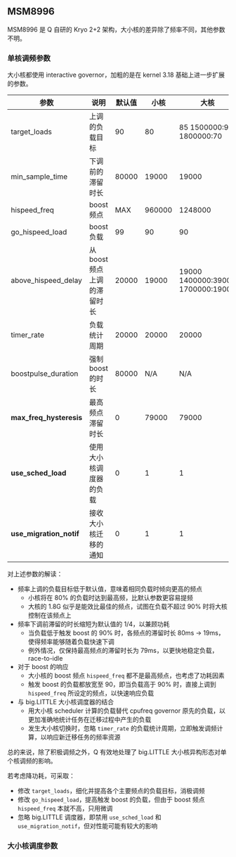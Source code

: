 MSM8996
--------

MSM8996 是 Q 自研的 Kryo 2+2 架构，大小核的差异除了频率不同，其他参数不明。

### 单核调频参数

大小核都使用 interactive governor，加粗的是在 kernel 3.18 基础上进一步扩展的参数。

| 参数 | 说明 | 默认值 | 小核 | 大核 |
| ---- | ---- | ------ | ---- | ---- |
| target_loads | 上调的负载目标 | 90 | 80 | 85 1500000:90 1800000:70 |
| min_sample_time | 下调前的滞留时长 | 80000 | 19000 | 19000 |
| hispeed_freq | boost 频点 | MAX | 960000 | 1248000 |
| go_hispeed_load | boost 负载 | 99 | 90 | 90 |
| above_hispeed_delay | 从 boost 频点上调的滞留时长 | 20000 | 19000 | 19000 1400000:39000 1700000:19000 |
| timer_rate | 负载统计周期 | 20000 | 20000 | 20000 |
| boostpulse_duration | 强制 boost 的时长 | 80000 | N/A | N/A |
| **max_freq_hysteresis** | 最高频点滞留时长 | 0 | 79000 | 79000 |
| **use_sched_load** | 使用大小核调度器的负载 | 0 | 1 | 1 |
| **use_migration_notif** | 接收大小核迁移的通知 | 0 | 1 | 1 |

对上述参数的解读：
- 频率上调的负载目标低于默认值，意味着相同负载时倾向更高的频点
  - 小核将在 80% 的负载时达到最高频，比默认参数更容易提频
  - 大核的 1.8G 似乎是能效比最佳的频点，试图在负载不超过 90% 时将大核控制在该频点上
- 频率下调前滞留的时长缩短为默认值的 1/4，以兼顾功耗
  - 当负载低于触发 boost 的 90% 时，各频点的滞留时长 80ms -> 19ms，使得频率能够随着负载快速下调
  - 例外情况，仅保持最高频点的滞留时长为 79ms，以更快地稳定负载，race-to-idle
- 对于 boost 的响应
  - 大小核的 boost 频点 `hispeed_freq` 都不是最高频点，也考虑了功耗因素
  - 触发 boost 的负载都放宽至 90，即当负载高于 90% 时，直接上调到 `hispeed_freq` 所设定的频点，以快速响应负载
- 与 big.LITTLE 大小核调度器的结合
  - 用大小核 scheduler 计算的负载替代 cpufreq governor 原先的负载，以更加准确地统计任务在迁移过程中产生的负载
  - 发生大小核切换时，忽略 `timer_rate` 的负载统计周期，立即触发调频计算，以响应新迁移任务的频率资源

总的来说，除了积极调频之外，Q 有效地处理了 big.LITTLE 大小核异构形态对单个核调频的影响。

若考虑降功耗，可采取：
- 修改 `target_loads`，细化并提高各个主要频点的负载目标，消极调频
- 修改 `go_hispeed_load`，提高触发 boost 的负载，但由于 boost 频点 `hispeed_freq` 本就不高，只用微调
- 忽略 big.LITTLE 调度器，即禁用 `use_sched_load` 和 `use_migration_notif`，但对性能可能有较大的影响

### 大小核调度参数
